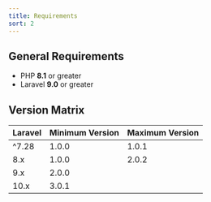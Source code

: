 ```yaml
---
title: Requirements
sort: 2
---
```


## General Requirements

- PHP **8.1** or greater
- Laravel **9.0** or greater

## Version Matrix

| Laravel | Minimum Version | Maximum Version |
| ------- | --------------- | --------------- |
| ^7.28   | 1.0.0           | 1.0.1           |
| 8.x     | 1.0.0           | 2.0.2           |
| 9.x     | 2.0.0           |                 |
| 10.x    | 3.0.1           |                 |
